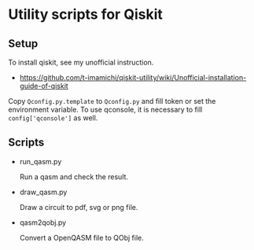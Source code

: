 # Utility scripts for Qiskit

## Setup

To install qiskit, see my unofficial instruction.
  - https://github.com/t-imamichi/qiskit-utility/wiki/Unofficial-installation-guide-of-qiskit

Copy `Qconfig.py.template` to `Qconfig.py` and fill token or set the environment variable.
To use qconsole, it is necessary to fill `config['qconsole']` as well.

## Scripts

- run_qasm.py

  Run a qasm and check the result.

- draw_qasm.py

  Draw a circuit to pdf, svg or png file.

- qasm2qobj.py

  Convert a OpenQASM file to QObj file.

